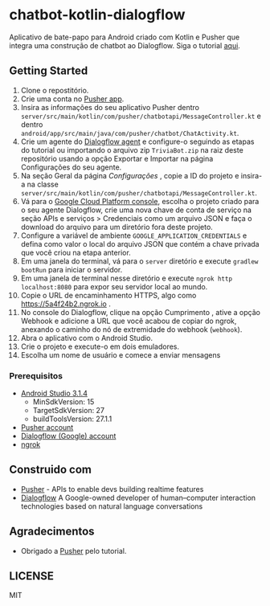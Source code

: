 # chatbot-kotlin-dialogflow
Aplicativo de bate-papo para Android criado com Kotlin e Pusher que integra uma construção de chatbot ao Dialogflow. Siga o tutorial [aqui](https://pusher.com/tutorials/chatbot-kotlin-dialogflow).

## Getting Started

1. Clone o repostitório.
2. Crie uma conta no [Pusher app](https://dashboard.pusher.com).
3. Insira as informações do seu aplicativo Pusher dentro `server/src/main/kotlin/com/pusher/chatbotapi/MessageController.kt` e dentro `android/app/src/main/java/com/pusher/chatbot/ChatActivity.kt`.
4. Crie um agente do [Dialogflow agent](https://console.dialogflow.com/api-client) e configure-o seguindo as etapas do tutorial ou importando o arquivo zip `TriviaBot.zip` na raiz deste repositório usando a opção Exportar e Importar na página Configurações do seu agente.
5. Na seção Geral da página *Configurações* , copie a ID do projeto e insira-a na classe `server/src/main/kotlin/com/pusher/chatbotapi/MessageController.kt`.
6. Vá para o [Google Cloud Platform console](https://console.cloud.google.com/home/dashboard), escolha o projeto criado para o seu agente Dialogflow, crie uma nova chave de conta de serviço na seção APIs e serviços > Credenciais como um arquivo JSON e faça o download do arquivo para um diretório fora deste projeto.
7. Configure a variável de ambiente `GOOGLE_APPLICATION_CREDENTIALS` e defina como valor o local do arquivo JSON que contém a chave privada que você criou na etapa anterior.
8. Em uma janela do terminal, vá para o `server` diretório e execute  `gradlew bootRun` para iniciar o servidor.
9. Em uma janela de terminal nesse diretório e execute `ngrok http localhost:8080` para expor seu servidor local ao mundo.
10. Copie o URL de encaminhamento HTTPS, algo como https://5a4f24b2.ngrok.io .
11. No console do Dialogflow, clique na opção Cumprimento , ative a opção Webhook e adicione a URL que você acabou de copiar do ngrok, anexando o caminho do nó de extremidade do webhook (`webhook`).
12. Abra o aplicativo com o Android Studio.
13. Crie o projeto e execute-o em dois emuladores.
14. Escolha um nome de usuário e comece a enviar mensagens

### Prerequisitos

- [Android Studio 3.1.4](https://developer.android.com/studio/index.html)
  - MinSdkVersion: 15
  - TargetSdkVersion: 27
  - buildToolsVersion: 27.1.1
- [Pusher account](https://pusher.com/signup)
- [Dialogflow (Google) account](https://console.dialogflow.com/api-client/#/login)
- [ngrok](https://ngrok.com/)

## Construido com

* [Pusher](https://pusher.com/) - APIs to enable devs building realtime features
* [Dialogflow](https://dialogflow.com/) A Google-owned developer of human–computer interaction technologies based on natural language conversations

## Agradecimentos
* Obrigado a [Pusher](https://pusher.com/) pelo tutorial.

## LICENSE
MIT

